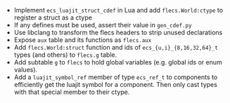 - Implement `ecs_luajit_struct_cdef` in Lua and add `flecs.World:ctype` to
  register a struct as a ctype
- If any defines must be used, assert their value in `gen_cdef.py`
- Use libclang to transform the flecs headers to strip unused declarations
- Expose `aux` table and its functions as `flecs.aux`
- Add `flecs.World:struct` function and ids of `ecs_{u,i}_{8,16,32,64}_t` types
  (and others) to `flecs.g` table.
- Add subtable `g` to `flecs` to hold global variables (e.g. global ids or enum
  values).
- Add a `luajit_symbol_ref` member of type `ecs_ref_t` to components to
  efficiently get the luajit symbol for a component. Then only cast types with
  that special member to their ctype.
